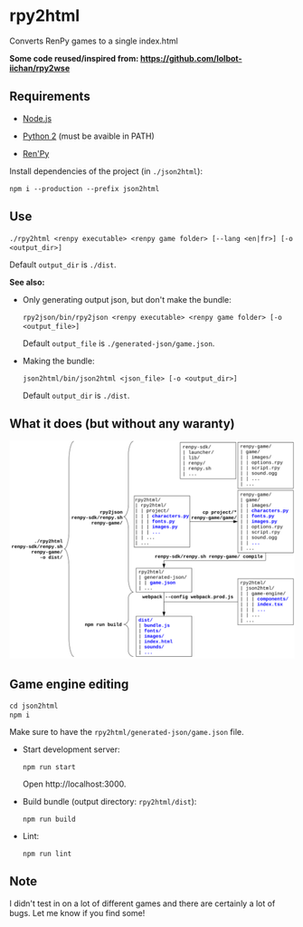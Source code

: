 # rpy2html

Converts RenPy games to a single index.html

**Some code reused/inspired from: https://github.com/lolbot-iichan/rpy2wse**


## Requirements

* [Node.js](https://nodejs.org)

* [Python 2](https://www.python.org/downloads/) (must be avaible in PATH)

* [Ren'Py](https://www.renpy.org/latest.html) 


Install dependencies of the project (in `./json2html`):

    npm i --production --prefix json2html


## Use

    ./rpy2html <renpy executable> <renpy game folder> [--lang <en|fr>] [-o <output_dir>]

Default `output_dir` is `./dist`.


**See also:**

* Only generating output json, but don't make the bundle:

      rpy2json/bin/rpy2json <renpy executable> <renpy game folder> [-o <output_file>]

  Default `output_file` is `./generated-json/game.json`.


* Making the bundle:

      json2html/bin/json2html <json_file> [-o <output_dir>]

  Default `output_dir` is `./dist`.


## What it does (but without any waranty)

![what it does](what-it-does.svg)


## Game engine editing

    cd json2html
    npm i

Make sure to have the `rpy2html/generated-json/game.json` file.

* Start development server:

      npm run start

  Open http://localhost:3000.


* Build bundle (output directory: `rpy2html/dist`):

      npm run build

* Lint:

      npm run lint


## Note

I didn't test in on a lot of different games and there are certainly a lot of bugs. Let me know if you find some!
